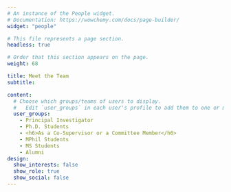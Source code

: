 ```yaml
---
# An instance of the People widget.
# Documentation: https://wowchemy.com/docs/page-builder/
widget: "people"

# This file represents a page section.
headless: true

# Order that this section appears on the page.
weight: 68

title: Meet the Team
subtitle:

content:
  # Choose which groups/teams of users to display.
  #   Edit `user_groups` in each user's profile to add them to one or more of these groups.
  user_groups:
    - Principal Investigator
    - Ph.D. Students
    - <h6>As a Co-Supervisor or a Committee Member</h6>
    - MPhil Students
    - MS Students
    - Alumni
design:
  show_interests: false
  show_role: true
  show_social: false
---
```

